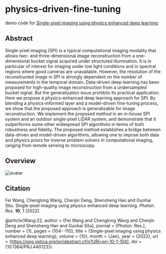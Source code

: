 # physics-driven-fine-tuning

demo code for [Single-pixel imaging using physics enhanced deep learning](https://opg.optica.org/prj/fulltext.cfm?uri=prj-10-1-104).


## Abstract
Single-pixel imaging (SPI) is a typical computational imaging modality that allows two- and three-dimensional image reconstruction from a one-dimensional bucket signal acquired under structured illumination. It is in particular of interest for imaging under low light conditions and in spectral regions where good cameras are unavailable. However, the resolution of the reconstructed image in SPI is strongly dependent on the number of measurements in the temporal domain. Data-driven deep learning has been proposed for high-quality image reconstruction from a undersampled bucket signal. But the generalization issue prohibits its practical application. Here we propose a physics-enhanced deep learning approach for SPI. By blending a physics-informed layer and a model-driven fine-tuning process, we show that the proposed approach is generalizable for image reconstruction. We implement the proposed method in an in-house SPI system and an outdoor single-pixel LiDAR system, and demonstrate that it outperforms some other widespread SPI algorithms in terms of both robustness and fidelity. The proposed method establishes a bridge between data-driven and model-driven algorithms, allowing one to impose both data and physics priors for inverse problem solvers in computational imaging, ranging from remote sensing to microscopy.

## Overview
![avatar](https://opg.optica.org/getImage.cfm?img=LmZ1bGwscHJqLTEwLTEtMTA0LWcwMDE&article=prj-10-1-104-g001)



## Citation
Fei Wang, Chenglong Wang, Chenjin Deng, Shensheng Han and Guohai Situ. Single-pixel imaging using physics enhanced deep learning. *Photon. Res.* **10**, 1 (2022).

@article{Wang:22,
author = {Fei Wang and Chenglong Wang and Chenjin Deng and Shensheng Han and Guohai Situ},
journal = {Photon. Res.},
number = {1},
pages = {104--110},
title = {Single-pixel imaging using physics enhanced deep learning},
volume = {10},
month = {Jan},
year = {2022},
url = {https://opg.optica.org/prj/abstract.cfm?URI=prj-10-1-104},
doi = {10.1364/PRJ.440123}}



